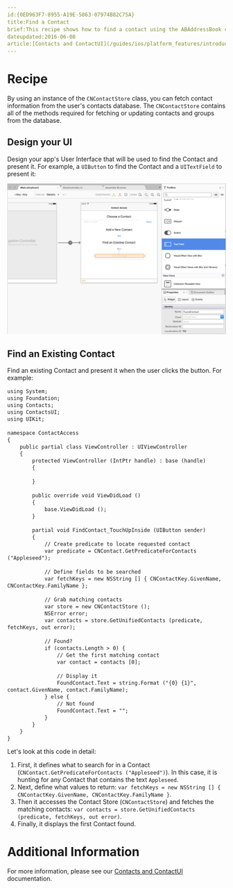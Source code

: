 ```yaml
---
id:{0ED963F7-8955-A19E-5863-07974B82C75A}  
title:Find a Contact  
brief:This recipe shows how to find a contact using the ABAddressBook class.  
dateupdated:2016-06-08  
article:[Contacts and ContactUI](/guides/ios/platform_features/introduction_to_ios9/contacts/)    
---
```


<a name="Recipe" class="injected"></a>
# Recipe

By using an instance of the `CNContactStore` class, you can fetch contact information from the user's contacts database. The `CNContactStore` contains all of the methods required for fetching or updating contacts and groups from the database.

<a name="Design-your-UI" class="injected"></a>
## Design your UI

Design your app's User Interface that will be used to find the Contact and present it. For example, a `UIButton` to find the Contact and a `UITextField` to present it:

[ ![](Images/Find02.png)](Images/Find02.png)

<a name="Find-an-Existing-Contact" class="injected"></a>
## Find an Existing Contact

Find an existing Contact and present it when the user clicks the button. For example:

```
using System;
using Foundation;
using Contacts;
using ContactsUI;
using UIKit;

namespace ContactAccess
{
	public partial class ViewController : UIViewController
	{
		protected ViewController (IntPtr handle) : base (handle)
		{
			
		}

		public override void ViewDidLoad ()
		{
			base.ViewDidLoad ();
		}

		partial void FindContact_TouchUpInside (UIButton sender)
		{
			// Create predicate to locate requested contact
			var predicate = CNContact.GetPredicateForContacts ("Appleseed");

			// Define fields to be searched
			var fetchKeys = new NSString [] { CNContactKey.GivenName, CNContactKey.FamilyName };

			// Grab matching contacts
			var store = new CNContactStore ();
			NSError error;
			var contacts = store.GetUnifiedContacts (predicate, fetchKeys, out error);

			// Found?
			if (contacts.Length > 0) {
				// Get the first matching contact
				var contact = contacts [0];

				// Display it
				FoundContact.Text = string.Format ("{0} {1}", contact.GivenName, contact.FamilyName);
			} else {
				// Not found
				FoundContact.Text = "";
			}
		}
	}
}
```

Let's look at this code in detail:

1. First, it defines what to search for in a Contact (`CNContact.GetPredicateForContacts ("Appleseed")`). In this case, it is hunting for any Contact that contains the text `Appleseed`.
2. Next, define what values to return: `var fetchKeys = new NSString [] { CNContactKey.GivenName, CNContactKey.FamilyName }`.
3. Then it accesses the Contact Store (`CNContactStore`) and fetches the matching contacts: `var contacts = store.GetUnifiedContacts (predicate, fetchKeys, out error)`.
4. Finally, it displays the first Contact found.

<a name="Additional_Information" class="injected"></a>
# Additional Information

For more information, please see our [Contacts and ContactUI](/guides/ios/platform_features/introduction_to_ios9/contacts/) documentation.
